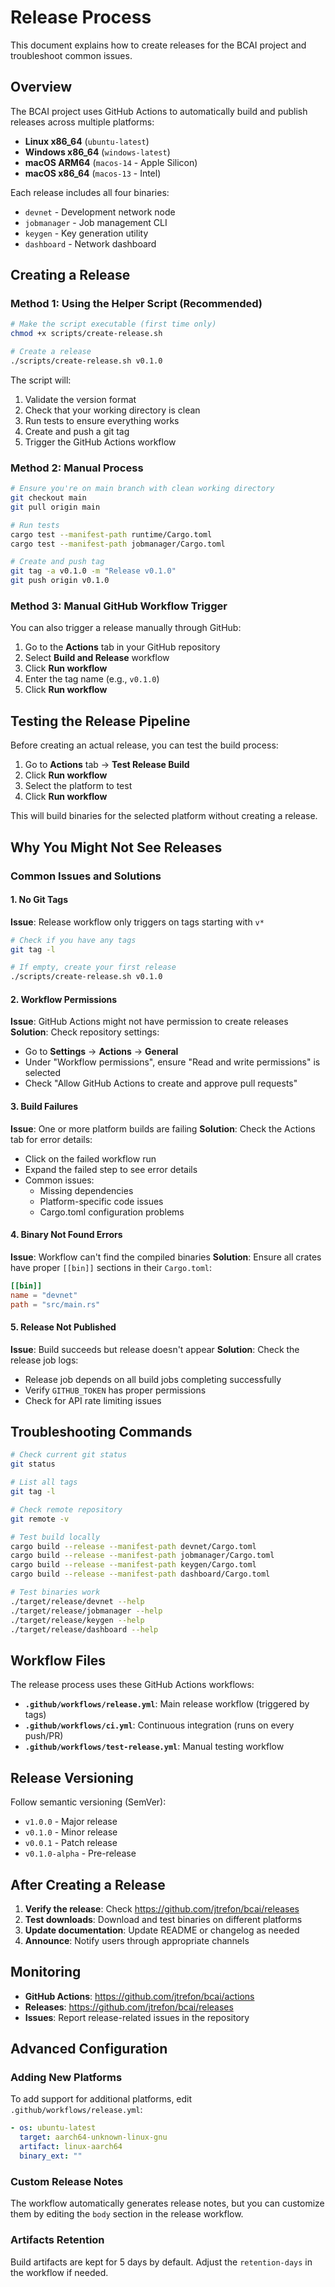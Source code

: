 # Release Process

This document explains how to create releases for the BCAI project and troubleshoot common issues.

## Overview

The BCAI project uses GitHub Actions to automatically build and publish releases across multiple platforms:

- **Linux x86_64** (`ubuntu-latest`)
- **Windows x86_64** (`windows-latest`) 
- **macOS ARM64** (`macos-14` - Apple Silicon)
- **macOS x86_64** (`macos-13` - Intel)

Each release includes all four binaries:
- `devnet` - Development network node
- `jobmanager` - Job management CLI
- `keygen` - Key generation utility  
- `dashboard` - Network dashboard

## Creating a Release

### Method 1: Using the Helper Script (Recommended)

```bash
# Make the script executable (first time only)
chmod +x scripts/create-release.sh

# Create a release
./scripts/create-release.sh v0.1.0
```

The script will:
1. Validate the version format
2. Check that your working directory is clean
3. Run tests to ensure everything works
4. Create and push a git tag
5. Trigger the GitHub Actions workflow

### Method 2: Manual Process

```bash
# Ensure you're on main branch with clean working directory
git checkout main
git pull origin main

# Run tests
cargo test --manifest-path runtime/Cargo.toml
cargo test --manifest-path jobmanager/Cargo.toml

# Create and push tag
git tag -a v0.1.0 -m "Release v0.1.0"
git push origin v0.1.0
```

### Method 3: Manual GitHub Workflow Trigger

You can also trigger a release manually through GitHub:

1. Go to the **Actions** tab in your GitHub repository
2. Select **Build and Release** workflow
3. Click **Run workflow**
4. Enter the tag name (e.g., `v0.1.0`)
5. Click **Run workflow**

## Testing the Release Pipeline

Before creating an actual release, you can test the build process:

1. Go to **Actions** tab → **Test Release Build**
2. Click **Run workflow**
3. Select the platform to test
4. Click **Run workflow**

This will build binaries for the selected platform without creating a release.

## Why You Might Not See Releases

### Common Issues and Solutions

#### 1. **No Git Tags**
**Issue**: Release workflow only triggers on tags starting with `v*`
```bash
# Check if you have any tags
git tag -l

# If empty, create your first release
./scripts/create-release.sh v0.1.0
```

#### 2. **Workflow Permissions**
**Issue**: GitHub Actions might not have permission to create releases
**Solution**: Check repository settings:
- Go to **Settings** → **Actions** → **General**
- Under "Workflow permissions", ensure "Read and write permissions" is selected
- Check "Allow GitHub Actions to create and approve pull requests"

#### 3. **Build Failures**
**Issue**: One or more platform builds are failing
**Solution**: Check the Actions tab for error details:
- Click on the failed workflow run
- Expand the failed step to see error details
- Common issues:
  - Missing dependencies
  - Platform-specific code issues
  - Cargo.toml configuration problems

#### 4. **Binary Not Found Errors**
**Issue**: Workflow can't find the compiled binaries
**Solution**: Ensure all crates have proper `[[bin]]` sections in their `Cargo.toml`:
```toml
[[bin]]
name = "devnet"
path = "src/main.rs"
```

#### 5. **Release Not Published**
**Issue**: Build succeeds but release doesn't appear
**Solution**: Check the release job logs:
- Release job depends on all build jobs completing successfully
- Verify `GITHUB_TOKEN` has proper permissions
- Check for API rate limiting issues

## Troubleshooting Commands

```bash
# Check current git status
git status

# List all tags
git tag -l

# Check remote repository
git remote -v

# Test build locally
cargo build --release --manifest-path devnet/Cargo.toml
cargo build --release --manifest-path jobmanager/Cargo.toml
cargo build --release --manifest-path keygen/Cargo.toml
cargo build --release --manifest-path dashboard/Cargo.toml

# Test binaries work
./target/release/devnet --help
./target/release/jobmanager --help
./target/release/keygen --help
./target/release/dashboard --help
```

## Workflow Files

The release process uses these GitHub Actions workflows:

- **`.github/workflows/release.yml`**: Main release workflow (triggered by tags)
- **`.github/workflows/ci.yml`**: Continuous integration (runs on every push/PR)
- **`.github/workflows/test-release.yml`**: Manual testing workflow

## Release Versioning

Follow semantic versioning (SemVer):
- `v1.0.0` - Major release
- `v0.1.0` - Minor release  
- `v0.0.1` - Patch release
- `v0.1.0-alpha` - Pre-release

## After Creating a Release

1. **Verify the release**: Check https://github.com/jtrefon/bcai/releases
2. **Test downloads**: Download and test binaries on different platforms
3. **Update documentation**: Update README or changelog as needed
4. **Announce**: Notify users through appropriate channels

## Monitoring

- **GitHub Actions**: https://github.com/jtrefon/bcai/actions
- **Releases**: https://github.com/jtrefon/bcai/releases
- **Issues**: Report release-related issues in the repository

## Advanced Configuration

### Adding New Platforms

To add support for additional platforms, edit `.github/workflows/release.yml`:

```yaml
- os: ubuntu-latest
  target: aarch64-unknown-linux-gnu
  artifact: linux-aarch64
  binary_ext: ""
```

### Custom Release Notes

The workflow automatically generates release notes, but you can customize them by editing the `body` section in the release workflow.

### Artifacts Retention

Build artifacts are kept for 5 days by default. Adjust the `retention-days` in the workflow if needed. 